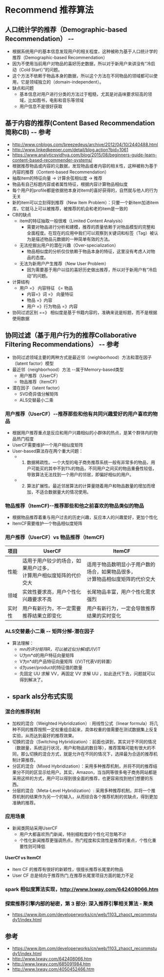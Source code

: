 # Recommend 推荐算法 
##  人口统计学的推荐（Demographic-based Recommendation） --
*   根据系统用户的基本信息发现用户的相关程度，这种被称为基于人口统计学的推荐（Demographic-based Recommendation）
*   因为不使用当前用户对物品的喜好历史数据，所以对于新用户来讲没有“冷启动（Cold Start）”的问题。
*   这个方法不依赖于物品本身的数据，所以这个方法在不同物品的领域都可以使用，它是领域独立的（domain-independent）。
*   缺点和问题
    *   基本信息对用户进行分类的方法过于粗糙，尤其是对品味要求较高的领域，比如图书，电影和音乐等领域
    *   用户信息不是很好获取

## 基于内容的推荐(Content Based Recommendation 简称CB) -- 参考
*   http://www.cnblogs.com/breezedeus/archive/2012/04/10/2440488.html
*   http://www.linkedkeeper.com/detail/blog.action?bid=1061
*   https://www.analyticsvidhya.com/blog/2015/08/beginners-guide-learn-content-based-recommender-systems/
*   根据推荐物品或内容的元数据，发现物品或者内容的相关性，这种被称为基于内容的推荐（Content-based Recommendation）
*   抽取item的特征向量 -> 计算余弦相似度 -> 推荐
*   物品有自己标题内容或者属性特征，根据内容计算物品相似度
*   每个用户的profile都是依据他本身对item的喜好获得的，自然就与他人的行为无关
*   新的item可以立刻得到推荐（New Item Problem）：只要一个新item加进item库，它就马上可以被推荐，被推荐的机会和老的item是一致的
*   CB的缺点
    -   item的特征抽取一般很难（Limited Content Analysis）
        +   需要对物品进行分析和建模，推荐的质量依赖于对物品模型的完整和全面程度。在现在的应用中我们可以观察到关键词和标签（Tag）被认为是描述物品元数据的一种简单有效的方法。
    -   无法挖掘出用户的潜在兴趣（Over-specialization）
        +   物品相似度的分析仅仅依赖于物品本身的特征，这里没有考虑人对物品的态度。
    -   无法为新用户产生推荐（New User Problem）
        +   因为需要基于用户以往的喜好历史做出推荐，所以对于新用户有“冷启动”的问题。
*   计算结构
    *   用户 =》 内容特征 《=  物品  
        *   内容=》词 =》 向量特征
        *   物品 =》内容
        *   用户 =》行为物品 =》内容  
*   协同过滤区别 ==》 相似度是基于书籍内容的，准确来说是标题，而不是根据使用数据

## 协同过滤（基于用户行为的推荐Collaborative Filtering Recommendations） -- 参考 
*   协同过滤领域主要的两种方式是最近邻（neighborhood）方法和潜在因子（latent factor）模型
*   最近邻（neighborhood）方法 --属于Memory-based类型
    -   用户推荐（UserCF）
    -   物品推荐（ItemCF)
*   潜在因子（latent factor）
    -   SVD奇异值分解矩阵
    -   ALS交替最小二乘

### 用户推荐（UserCF）--推荐那些和他有共同兴趣爱好的用户喜欢的物品
*   根据用户推荐重点是反应和用户兴趣相似的小群体的热点，是某个群体内的物品热门程度
*   UserCF需要维护一个用户相似度矩阵
*   User-based算法存在两个重大问题：
    -   1. 数据稀疏性。一个大型的电子商务推荐系统一般有非常多的物品，用户可能买的其中不到1%的物品，不同用户之间买的物品重叠性较低，导致算法无法找到一个用户的邻居，即偏好相似的用户。
    -   2. 算法扩展性。最近邻居算法的计算量随着用户和物品数量的增加而增加，不适合数据量大的情况使用。

### 物品推荐（ItemCF)--推荐那些和他之前喜欢的物品类似的物品
*   根据物品推荐着重与用户过去的历史兴趣，反应本人的兴趣爱好，更加个性化
*   ItemCF需要维护一个物品相似度矩阵

### 用户推荐（UserCF）vs 物品推荐（ItemCF)
|项目   |    UserCF|ItemCF|
|-|-|-|
|性能|适用于用户较少的场合，如果用户过多，</br>计算用户相似度矩阵的代价交大|适用于物品数明显小于用户数的场合，如果物品很多，</br>计算物品相似度矩阵的代价交大|
|领域|实效性要求高，用户个性化兴趣要求不高|长尾物品丰富，用户个性化需求强烈|
|实时性|用户有新行为，不一定需要推荐结果立即变化|用户有新行为，一定会导致推荐结果的实时变化|


### ALS交替最小二乘 -- 矩阵分解-潜在因子
*   算法理解：
    *   m*n的评分矩阵R，可以被近似分解成U*(V)T
    *   U为m*d的用户特征向量矩阵
    *   V为n*d的产品特征向量矩阵（(V)T代表V的转置）
    *   d为user/product的特征值的数量
    *   先固定 UU 求解 VV，再固定 VV 求解 UU ，如此迭代下去，问题就可以得到解决了。
*   spark als分布式实现
    -   

###  混合的推荐机制
*   加权的混合（Weighted Hybridization）: 用线性公式（linear formula）将几种不同的推荐按照一定权重组合起来，具体权重的值需要在测试数据集上反复实验，从而达到最好的推荐效果。
*   切换的混合（Switching Hybridization）：前面也讲到，其实对于不同的情况（数据量，系统运行状况，用户和物品的数目等），推荐策略可能有很大的不同，那么切换的混合方式，就是允许在不同的情况下，选择最为合适的推荐机制计算推荐。
*   分区的混合（Mixed Hybridization）：采用多种推荐机制，并将不同的推荐结果分不同的区显示给用户。其实，Amazon，当当网等很多电子商务网站都是采用这样的方式，用户可以得到很全面的推荐，也更容易找到他们想要的东西。
*   分层的混合（Meta-Level Hybridization）: 采用多种推荐机制，并将一个推荐机制的结果作为另一个的输入，从而综合各个推荐机制的优缺点，得到更加准确的推荐。

### 应用场景
*   新闻类网站采用UserCF
    -   用户大都喜欢热门新闻，特别细粒度的个性化可忽略不计
    -   个性化新闻推荐更强调热点，热门程度和实效性是推荐的重点，个性化重要性则可降低

#### UserCf  vs ItemCf
*   Item CF 的推荐有很好的新颖性，很擅长推荐长尾里的物品
*   User CF 总是倾向于推荐热门,在推荐长尾里项目方面的能力不足


### spark 相似度算法实现，http://www.lxway.com/642408066.htm


### 探索推荐引擎内部的秘密，第 3 部分: 深入推荐引擎相关算法 - 聚类
*   https://www.ibm.com/developerworks/cn/web/1103_zhaoct_recommstudy1/index.html


## 参考
*   https://www.ibm.com/developerworks/cn/web/1103_zhaoct_recommstudy1/index.html
*   http://www.lxway.com/642408066.htm
*   http://www.lxway.com/685091984.htm
*   http://www.lxway.com/4050452466.htm


